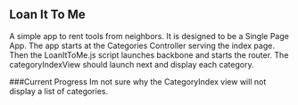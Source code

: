 ## Loan It To Me

A simple app to rent tools from neighbors.
It is designed to be a Single Page App.
The app starts at the Categories Controller serving the index page.
Then the LoanItToMe.js script launches backbone and starts the router.
The categoryIndexView should launch next and display each category.

###Current Progress
Im not sure why the CategoryIndex view will not display a list of categories.

